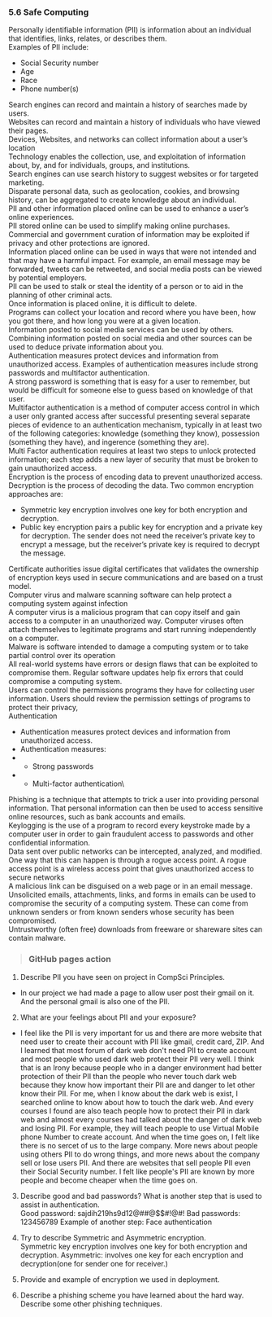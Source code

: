 ### 5.6 Safe Computing
Personally identifiable information (PII) is information about an individual that identifies, links, relates, or describes them. <br>
Examples of PII include: <br>
* Social Security number
* Age
* Race
* Phone number(s)

Search engines can record and maintain a history of searches made by users. <br>
Websites can record and maintain a history of individuals who have viewed their pages. <br>
Devices, Websites, and networks can collect information about a user’s location <br>
Technology enables the collection, use, and exploitation  of information about, by, and for individuals, groups, and institutions. <br>
Search engines can use search history to suggest websites or for targeted marketing. <br>
Disparate personal data, such as geolocation, cookies, and browsing history, can be aggregated to create knowledge about an individual. <br>
PII and other information placed online can be used to enhance a user’s online experiences. <br>
PII stored online can be used to simplify making online purchases. <br>
Commercial and government curation of information may be exploited if privacy and other protections are ignored. <br>
Information placed online can be used in ways that were not intended and that may have a harmful impact. For example, an email message may be forwarded, tweets can be retweeted, and social media posts can be viewed by potential employers. <br>
PII can be used to stalk or steal the identity of a person or to aid in the planning of other criminal acts. <br>
Once information is placed online, it is difficult to delete. <br>
Programs can collect your location and record where you have been, how you got there, and how long you were at a given location. <br>
Information posted to social media services can be used by others. Combining information posted on social media and other sources can be used to deduce private information about you. <br>
Authentication measures protect devices and information from unauthorized access. Examples of authentication measures include strong passwords and multifactor authentication. <br>
A strong password is something that is easy for a user to remember, but would be difficult for someone else to guess based on knowledge of that user. <br>
Multifactor authentication is a method of computer access control in which a user only granted access after successful presenting several separate pieces of evidence to an authentication mechanism, typically in at least two of the following categories: knowledge (something they know), possession (something they have), and ingerence (something they are). <br>
Multi Factor authentication requires at least two steps to unlock protected information; each step adds a new layer of security that must be broken to gain unauthorized access. <br>
Encryption is the process of encoding data to prevent unauthorized access. Decryption is the process of decoding the data. Two common encryption approaches are: <br>
* Symmetric key encryption involves one key for both encryption and decryption.
* Public key encryption pairs a public key for encryption and a private key for decryption. The sender does not need the receiver’s private key to encrypt a message, but the receiver’s private key is required to decrypt the message.

Certificate authorities issue digital certificates that validates the ownership of encryption keys used in secure communications and are based on a trust model. <br>
Computer virus and malware scanning software can help protect a computing system against infection <br>
A computer virus is a malicious program that can copy itself and gain access to a computer in an unauthorized way. Computer viruses often attach themselves to legitimate programs and start running independently on a computer. <br>
Malware is software intended to damage a computing system or to take partial control over its operation <br>
All real-world systems have errors or design flaws that can be exploited to compromise them. Regular software updates help fix errors that could compromise a computing system. <br>
Users can control the permissions programs they have for collecting user information. Users should review the permission settings of programs to protect their privacy, <br>
Authentication <br>
* Authentication measures protect devices and information from unauthorized access.
* Authentication measures:
* * Strong passwords
* * Multi-factor authentication\

Phishing is a technique that attempts to trick a user into providing personal information. That personal information can then be used to access sensitive online resources, such as bank accounts and emails. <br>
Keylogging is the use of a program to record every keystroke made by a computer user in order to gain fraudulent access to passwords and other confidential information. <br>
Data sent over public networks can be intercepted, analyzed, and modified. One way that this can happen is through a rogue access point.
A rogue access point is a wireless access point that gives unauthorized access to secure networks <br>
A malicious link can be disguised on a web page or in an email message. <br>
Unsolicited emails, attachments, links, and forms in emails can be used to compromise the security of a computing system. These can come from unknown senders or from known senders whose security has been compromised. <br>
Untrustworthy (often free) downloads from freeware or shareware sites can contain malware. <br>

> ### GitHub pages action
1. Describe PII you have seen on project in CompSci Principles. <br>
* In our project we had made a page to allow user post their gmail on it. And the personal gmail is also one of the PII.

2. What are your feelings about PII and your exposure? <br>
* I feel like the PII is very important for us and there are more website that need user to create their account with PII like gmail, credit card, ZIP. And I learned that most forum of dark web don't need PII to create account and most people who used dark web protect their PII very well. I think that is an Irony because people who in a danger environment had better protection of their PII than the people who never touch dark web because they know how important their PII are and danger to let other know their PII. For me, when I know about the dark web is exist, I searched online to know about how to touch the dark web. And every courses I found are also teach people how to protect their PII in dark web and almost every courses had talked about the danger of dark web and losing PII. For example, they will teach people to use Virtual Mobile phone Number to create account. And when the time goes on, I felt like there is no sercet of us to the large company. More news about people using others PII to do wrong things, and more news about the company sell or lose users PII. And there are websites that sell people PII even their Social Security number. I felt like people's PII are known by more people and become cheaper when the time goes on.

3. Describe good and bad passwords? What is another step that is used to assist in authentication. <br>
Good password: sajdih219hs9d12@##@$$#!@#!
Bad passwords: 123456789
Example of another step: Face authentication

4. Try to describe Symmetric and Asymmetric encryption. <br>
Symmetric key encryption involves one key for both encryption and decryption.
Asymmetric: involves one key for each encryption and decryption(one for sender one for receiver.)

5. Provide and example of encryption we used in deployment. <br>


6. Describe a phishing scheme you have learned about the hard way. Describe some other phishing techniques. <br>
